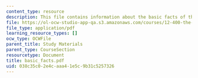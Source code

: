 ```yaml
---
content_type: resource
description: This file contains information about the basic facts of the solar system.
file: https://ol-ocw-studio-app-qa.s3.amazonaws.com/courses/12-400-the-solar-system-spring-2006/038c35c02e4caaa41e5c9b31c5257326_basic_facts.pdf
file_type: application/pdf
learning_resource_types: []
ocw_type: OCWFile
parent_title: Study Materials
parent_type: CourseSection
resourcetype: Document
title: basic_facts.pdf
uid: 038c35c0-2e4c-aaa4-1e5c-9b31c5257326
---
```

